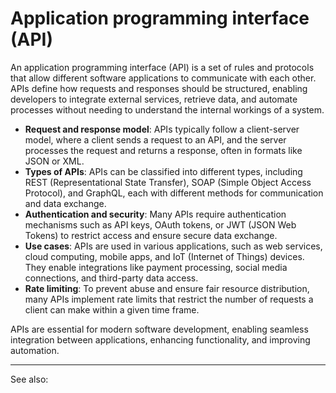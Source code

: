 
# Application programming interface (API)

An application programming interface (API) is a set of rules and protocols that allow different software applications to communicate with each other. APIs define how requests and responses should be structured, enabling developers to integrate external services, retrieve data, and automate processes without needing to understand the internal workings of a system.

- **Request and response model**: APIs typically follow a client-server model, where a client sends a request to an API, and the server processes the request and returns a response, often in formats like JSON or XML.
- **Types of APIs**: APIs can be classified into different types, including REST (Representational State Transfer), SOAP (Simple Object Access Protocol), and GraphQL, each with different methods for communication and data exchange.
- **Authentication and security**: Many APIs require authentication mechanisms such as API keys, OAuth tokens, or JWT (JSON Web Tokens) to restrict access and ensure secure data exchange.
- **Use cases**: APIs are used in various applications, such as web services, cloud computing, mobile apps, and IoT (Internet of Things) devices. They enable integrations like payment processing, social media connections, and third-party data access.
- **Rate limiting**: To prevent abuse and ensure fair resource distribution, many APIs implement rate limits that restrict the number of requests a client can make within a given time frame.
    
APIs are essential for modern software development, enabling seamless integration between applications, enhancing functionality, and improving automation.

---

See also:



